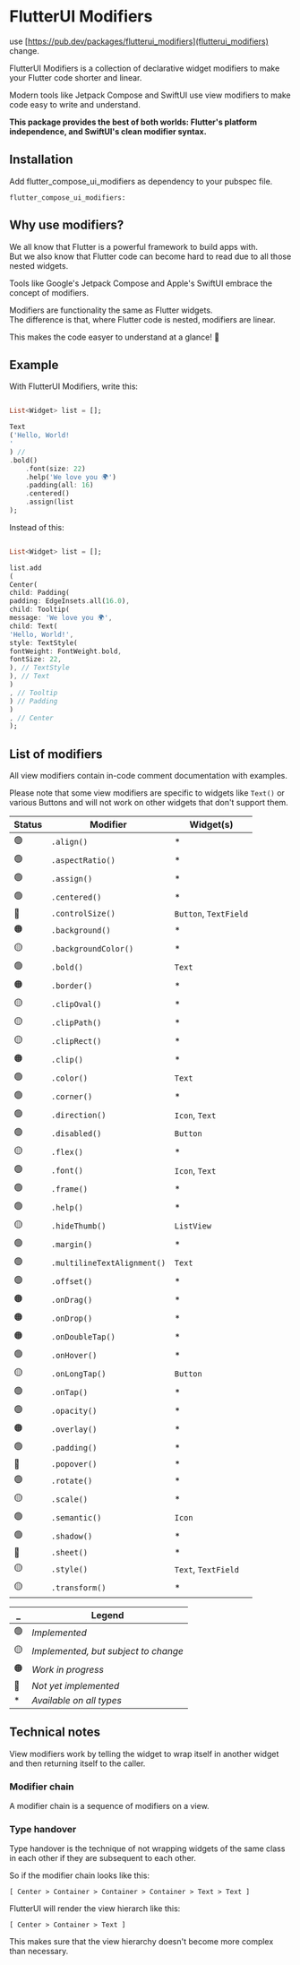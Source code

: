 # FlutterUI Modifiers

use [https://pub.dev/packages/flutterui_modifiers](flutterui_modifiers) change.

FlutterUI Modifiers is a collection of declarative widget modifiers to make your Flutter code
shorter and linear.

Modern tools like Jetpack Compose and SwiftUI use view modifiers to make code easy to write and
understand.

**This package provides the best of both worlds: Flutter's platform independence, and SwiftUI's
clean modifier syntax.**

## Installation

Add flutter_compose_ui_modifiers as dependency to your pubspec file.

```
flutter_compose_ui_modifiers:
```

## Why use modifiers?

We all know that Flutter is a powerful framework to build apps with.<br>But we also know that
Flutter code can become hard to read due to all those nested widgets.

Tools like Google's Jetpack Compose and Apple's SwiftUI embrace the concept of modifiers.

Modifiers are functionality the same as Flutter widgets.<br>The difference is that, where Flutter
code is nested, modifiers are linear.

This makes the code easyer to understand at a glance! 🎉

## Example

With FlutterUI Modifiers, write this:

```dart

List<Widget> list = [];

Text
('Hello, World!
'
) //
.bold()
    .font(size: 22)
    .help('We love you 🌍')
    .padding(all: 16)
    .centered()
    .assign(list
);
```

Instead of this:

```dart

List<Widget> list = [];

list.add
(
Center(
child: Padding(
padding: EdgeInsets.all(16.0),
child: Tooltip(
message: 'We love you 🌍',
child: Text(
'Hello, World!',
style: TextStyle(
fontWeight: FontWeight.bold,
fontSize: 22,
), // TextStyle
), // Text
)
, // Tooltip
) // Padding
)
, // Center
);
```

## List of modifiers

All view modifiers contain in-code comment documentation with examples.

Please note that some view modifiers are specific to widgets like `Text()` or various Buttons and
will not work on other widgets that don't support them.

| Status | Modifier                    | Widget(s)             |
|--------|-----------------------------|-----------------------|
| 🟢     | `.align()`                  | *                     |
| 🟢     | `.aspectRatio()`            | *                     |
| 🟢     | `.assign()`                 | *                     |
| 🟢     | `.centered()`               | *                     |
| 🔴     | `.controlSize()`            | `Button`, `TextField` |
| 🟠     | `.background()`             | *                     |
| 🟡     | `.backgroundColor()`        | *                     |
| 🟢     | `.bold()`                   | `Text`                |
| 🟠     | `.border()`                 | *                     |
| 🟡     | `.clipOval()`               | *                     |
| 🟡     | `.clipPath()`               | *                     |
| 🟡     | `.clipRect()`               | *                     |
| 🟠     | `.clip()`                   | *                     |
| 🟢     | `.color()`                  | `Text`                |
| 🟢     | `.corner()`                 | *                     |
| 🟢     | `.direction()`              | `Icon`, `Text`        |
| 🟢     | `.disabled()`               | `Button`              |
| 🟡     | `.flex()`                   | *                     |
| 🟢     | `.font()`                   | `Icon`, `Text`        |
| 🟢     | `.frame()`                  | *                     |
| 🟢     | `.help()`                   | *                     |
| 🟡     | `.hideThumb()`              | `ListView`            |
| 🟢     | `.margin()`                 | *                     |
| 🟢     | `.multilineTextAlignment()` | `Text`                |
| 🟢     | `.offset()`                 | *                     |
| 🟠     | `.onDrag()`                 | *                     |
| 🟠     | `.onDrop()`                 | *                     |
| 🟠     | `.onDoubleTap()`            | *                     |
| 🟢     | `.onHover()`                | *                     |
| 🟡     | `.onLongTap()`              | `Button`              |
| 🟢     | `.onTap()`                  | *                     |
| 🟢     | `.opacity()`                | *                     |
| 🟠     | `.overlay()`                | *                     |
| 🟢     | `.padding()`                | *                     |
| 🔴     | `.popover()`                | *                     |
| 🟢     | `.rotate()`                 | *                     |
| 🟡     | `.scale()`                  | *                     |
| 🟢     | `.semantic()`               | `Icon`                |
| 🟢     | `.shadow()`                 | *                     |
| 🔴     | `.sheet()`                  | *                     |
| 🟡     | `.style()`                  | `Text`, `TextField`   |
| 🟡     | `.transform()`              | *                     |

| _  | Legend                               |
|----|--------------------------------------|
| 🟢 | *Implemented*                        |
| 🟡 | *Implemented, but subject to change* |
| 🟠 | *Work in progress*                   |
| 🔴 | *Not yet implemented*                |
| *  | *Available on all types*             |

## Technical notes

View modifiers work by telling the widget to wrap itself in another widget and then returning itself
to the caller.

### Modifier chain

A modifier chain is a sequence of modifiers on a view.

### Type handover

Type handover is the technique of not wrapping widgets of the same class in each other if they are
subsequent to each other.

So if the modifier chain looks like this:

`[ Center > Container > Container > Container > Text > Text ]`

FlutterUI will render the view hierarch like this:

`[ Center > Container > Text ]`

This makes sure that the view hierarchy doesn't become more complex than necessary.